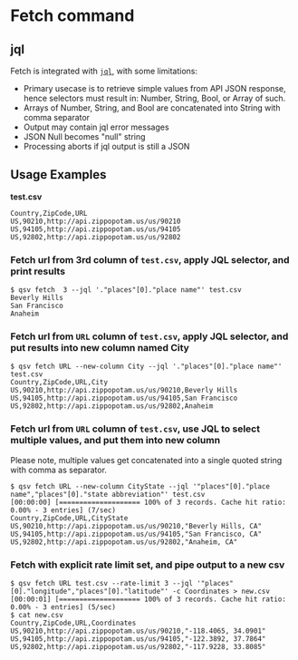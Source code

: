 # Fetch command

## jql ##

Fetch is integrated with [`jql`](https://github.com/yamafaktory/jql), with some limitations:

* Primary usecase is to retrieve simple values from API JSON response, hence selectors must result in: Number, String, Bool, or Array of such.
* Arrays of Number, String, and Bool are concatenated into String with comma separator
* Output may contain jql error messages
* JSON Null becomes "null" string
* Processing aborts if jql output is still a JSON


## Usage Examples

__test.csv__

```
Country,ZipCode,URL
US,90210,http://api.zippopotam.us/us/90210
US,94105,http://api.zippopotam.us/us/94105
US,92802,http://api.zippopotam.us/us/92802
```


### Fetch url from 3rd column of `test.csv`, apply JQL selector, and print results

```
$ qsv fetch  3 --jql '."places"[0]."place name"' test.csv
Beverly Hills
San Francisco
Anaheim
```

### Fetch url from `URL` column of `test.csv`, apply JQL selector, and put results into new column named City

```
$ qsv fetch URL --new-column City --jql '."places"[0]."place name"' test.csv
Country,ZipCode,URL,City
US,90210,http://api.zippopotam.us/us/90210,Beverly Hills
US,94105,http://api.zippopotam.us/us/94105,San Francisco
US,92802,http://api.zippopotam.us/us/92802,Anaheim
```

### Fetch url from `URL` column of `test.csv`, use JQL to select multiple values, and put them into new column

Please note, multiple values get concatenated into a single quoted string with comma as separator.

```
$ qsv fetch URL --new-column CityState --jql '"places"[0]."place name","places"[0]."state abbreviation"' test.csv
[00:00:00] [==================== 100% of 3 records. Cache hit ratio: 0.00% - 3 entries] (7/sec)
Country,ZipCode,URL,CityState
US,90210,http://api.zippopotam.us/us/90210,"Beverly Hills, CA"
US,94105,http://api.zippopotam.us/us/94105,"San Francisco, CA"
US,92802,http://api.zippopotam.us/us/92802,"Anaheim, CA"
```

### Fetch with explicit rate limit set, and pipe output to a new csv

```
$ qsv fetch URL test.csv --rate-limit 3 --jql '"places"[0]."longitude","places"[0]."latitude"' -c Coordinates > new.csv
[00:00:01] [==================== 100% of 3 records. Cache hit ratio: 0.00% - 3 entries] (5/sec)
$ cat new.csv
Country,ZipCode,URL,Coordinates
US,90210,http://api.zippopotam.us/us/90210,"-118.4065, 34.0901"
US,94105,http://api.zippopotam.us/us/94105,"-122.3892, 37.7864"
US,92802,http://api.zippopotam.us/us/92802,"-117.9228, 33.8085"
```

